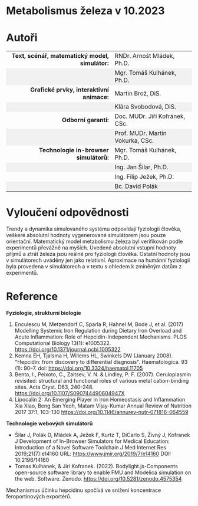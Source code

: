 <style>
tbody tr:nth-child(even){background-color:#f1f1f1}
</style>
# Metabolismus železa v 10.2023
# Autoři

| | |
|--:|--|
| **Text, scénář, matematický model, simulátor:** | RNDr. Arnošt Mládek, Ph.D. |
| | Mgr. Tomáš Kulhánek, Ph.D. |
| **Grafické prvky, interaktivní animace:** | Martin Brož, DiS. |
|  | Klára Svobodová, DiS. |
| **Odborní garanti:** | Doc. MUDr. Jiří Kofránek, CSc. |
| | Prof. MUDr. Martin Vokurka, CSc. |
| **Technologie in-browser simulátorů:** | Mgr. Tomáš Kulhánek, Ph.D. |
| | Ing. Jan Šilar, Ph.D. |
| | Ing. Filip Ježek, Ph.D. |
| | Bc. David Polák |

# Vyloučení odpovědnosti

Trendy a dynamika simulovaného systému odpovídají fyziologii člověka, veškeré absolutní hodnoty vygenerované simulátorem jsou pouze orientační. Matematický model metabolismu železa byl verifikován podle experimentů převážně na myších. Uvedené absolutní vstupní hodnoty příjmů a ztrát železa jsou reálné pro fyziologii člověka. Ostatní hodnoty jsou v simulátorech uváděny jen jako relativní. Aproximace na humánní fyziologii byla provedena v simulátorech a v textu s ohledem k zmíněným datům z experimentů.

# Reference
**Fyziologie, strukturní biologie**

  1. Enculescu M, Metzendorf C, Sparla R, Hahnel M, Bode J, et al. (2017) Modelling Systemic Iron Regulation during Dietary Iron Overload and Acute Inflammation: Role of Hepcidin-Independent Mechanisms. PLOS Computational Biology 13(1): e1005322. https://doi.org/10.1371/journal.pcbi.1005322
  2. Kemna EH, Tjalsma H, Willems HL, Swinkels DW (January 2008). "Hepcidin: from discovery to differential diagnosis". Haematologica. 93 (1): 90–7. doi: https://doi.org/10.3324/haematol.11705 
  3. Bento, I., Peixoto, C., Zaitsev, V. N. & Lindley, P. F. (2007). Ceruloplasmin revisited: structural and functional roles of various metal cation-binding sites.  Acta Cryst. D63, 240-248. https://doi.org/10.1107/S090744490604947X
  4. Lipocalin 2: An Emerging Player in Iron Homeostasis and Inflammation
Xia Xiao, Beng San Yeoh, Matam Vijay-Kumar
Annual Review of Nutrition 2017 37:1, 103-130 https://doi.org/10.1146/annurev-nutr-071816-064559 

  
**Technologie webových simulátorů**

  * Šilar J, Polák D, Mládek A, Ježek F, Kurtz T, DiCarlo S, Živný J, Kofranek J
Development of In-Browser Simulators for Medical Education: Introduction of a Novel Software Toolchain
J Med Internet Res 2019;21(7):e14160
URL: https://www.jmir.org/2019/7/e14160
DOI: 10.2196/14160
  * Tomas Kulhanek, & Jiri Kofranek. (2022). Bodylight.js-Components open-source software library to enable FMU and Modelica simulation on the web. Software. Zenodo. https://doi.org/10.5281/zenodo.4575354



Mechanismus účinku hepcidinu spočívá ve snížení koncentrace feroportinových exportérů. 